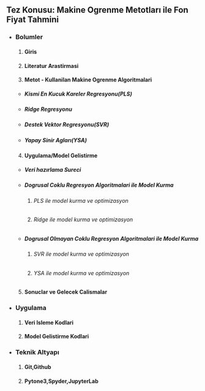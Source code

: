 
## Tez Konusu: Makine Ogrenme Metotları ile Fon Fiyat Tahmini

* ### Bolumler
  1. #### Giris 
  2. #### Literatur Arastirmasi
  3. #### Metot - Kullanilan Makine Ogrenme Algoritmalari
    * ##### Kismi En Kucuk Kareler Regresyonu(PLS)
    * ##### Ridge Regresyonu
    * ##### Destek Vektor Regresyonu(SVR)
    * ##### Yapay Sinir Agları(YSA) 
  4. #### Uygulama/Model Gelistirme
    * ##### Veri hazırlama Sureci
    * ##### Dogrusal Coklu Regresyon Algoritmalari ile Model Kurma
      1. ###### PLS ile model kurma ve optimizasyon 
      2. ###### Ridge ile model kurma ve optimizasyon
    * ##### Dogrusal Olmayan Coklu Regresyon Algoritmalari ile Model Kurma
      1. ###### SVR ile model kurma ve optimizasyon
      2. ###### YSA ile model kurma ve optimizasyon
  5. #### Sonuclar ve Gelecek Calismalar

* ### Uygulama
  1. #### Veri Isleme Kodlari
  2. #### Model Gelistirme Kodlari

* ### Teknik Altyapı
  1. #### Git,Github
  2. #### Pytone3,Spyder,JupyterLab
